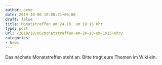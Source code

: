```yaml
---
author: oeme
date: 2019-10-06 10:08:21+00:00
draft: false
title: Monatstreffen am 24.10. um 19:15 Uhr
type: post
url: /2019/10/06/monatstreffen-am-24-10-um-1915-uhr/
categories:
- News
---
```





Das nächste Monatstreffen steht an. Bitte tragt eure Themen im Wiki ein.



